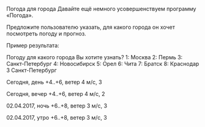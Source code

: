 Погода для города
Давайте ещё немного усовершенствуем программу «Погода».

Предложите пользователю указать, для какого города он хочет посмотреть погоду и прогноз.

Пример результата:

Погоду для какого города Вы хотите узнать?
1: Москва
2: Пермь
3: Санкт-Петербург
4: Новосибирск
5: Орел
6: Чита
7: Братск
8: Краснодар
3
Санкт-Петербург

Сегодня, день
+4..+6, ветер 4 м/с, 3

Сегодня, вечер
+4..+6, ветер 4 м/с, 2

02.04.2017, ночь
+6..+8, ветер 3 м/с, 3

02.04.2017, утро
+6..+8, ветер 3 м/с, 3